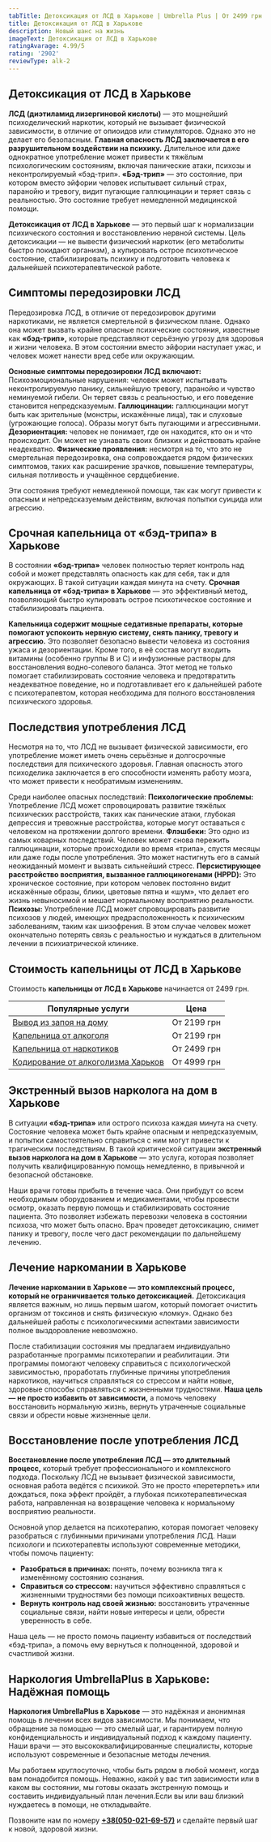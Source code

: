 ```yaml
---
tabTitle: Детоксикация от ЛСД в Харькове | Umbrella Plus | От 2499 грн
title: Детоксикация от ЛСД в Харькове
description: Новый шанс на жизнь
imageText: Детоксикация от ЛСД в Харькове
ratingAvarage: 4.99/5
rating: '2902'
reviewType: alk-2
---
```


## Детоксикация от ЛСД в Харькове

**ЛСД (диэтиламид лизергиновой кислоты)** — это мощнейший психоделический наркотик, который не вызывает физической зависимости, в отличие от опиоидов или стимуляторов. Однако это не делает его безопасным. **Главная опасность ЛСД заключается в его разрушительном воздействии на психику.** Длительное или даже однократное употребление может привести к тяжёлым психологическим состояниям, включая панические атаки, психозы и неконтролируемый «бэд-трип». **«Бэд-трип»** — это состояние, при котором вместо эйфории человек испытывает сильный страх, паранойю и тревогу, видит пугающие галлюцинации и теряет связь с реальностью. Это состояние требует немедленной медицинской помощи.

**Детоксикация от ЛСД в Харькове** — это первый шаг к нормализации психического состояния и восстановлению нервной системы. Цель детоксикации — не вывести физический наркотик (его метаболиты быстро покидают организм), а купировать острое психотическое состояние, стабилизировать психику и подготовить человека к дальнейшей психотерапевтической работе.

## Симптомы передозировки ЛСД

Передозировка ЛСД, в отличие от передозировок другими наркотиками, не является смертельной в физическом плане. Однако она может вызвать крайне опасные психические состояния, известные как **«бэд-трип»,** которые представляют серьёзную угрозу для здоровья и жизни человека. В этом состоянии вместо эйфории наступает ужас, и человек может нанести вред себе или окружающим.

**Основные симптомы передозировки ЛСД включают:** Психоэмоциональные нарушения: человек может испытывать неконтролируемую панику, сильнейшую тревогу, паранойю и чувство неминуемой гибели. Он теряет связь с реальностью, и его поведение становится непредсказуемым. **Галлюцинации:** галлюцинации могут быть как зрительные (монстры, искажённые лица), так и слуховые (угрожающие голоса). Образы могут быть пугающими и агрессивными. **Дезориентация:** человек не понимает, где он находится, кто он и что происходит. Он может не узнавать своих близких и действовать крайне неадекватно. **Физические проявления:** несмотря на то, что это не смертельная передозировка, она сопровождается рядом физических симптомов, таких как расширение зрачков, повышение температуры, сильная потливость и учащённое сердцебиение.

Эти состояния требуют немедленной помощи, так как могут привести к опасным и непредсказуемым действиям, включая попытки суицида или агрессию.

## Срочная капельница от «бэд-трипа» в Харькове

В состоянии **«бэд-трипа»** человек полностью теряет контроль над собой и может представлять опасность как для себя, так и для окружающих. В такой ситуации каждая минута на счету. **Срочная капельница от «бэд-трипа» в Харькове** — это эффективный метод, позволяющий быстро купировать острое психотическое состояние и стабилизировать пациента.

**Капельница содержит мощные седативные препараты, которые помогают успокоить нервную систему, снять панику, тревогу и агрессию.** Это позволяет безопасно вывести человека из состояния ужаса и дезориентации. Кроме того, в её состав могут входить витамины (особенно группы В и С) и инфузионные растворы для восстановления водно-солевого баланса. Этот метод не только помогает стабилизировать состояние человека и предотвратить неадекватное поведение, но и подготавливает его к дальнейшей работе с психотерапевтом, которая необходима для полного восстановления психического здоровья.

## Последствия употребления ЛСД

Несмотря на то, что ЛСД не вызывает физической зависимости, его употребление может иметь очень серьёзные и долгосрочные последствия для психического здоровья. Главная опасность этого психоделика заключается в его способности изменять работу мозга, что может привести к необратимым изменениям.

Среди наиболее опасных последствий: **Психологические проблемы:** Употребление ЛСД может спровоцировать развитие тяжёлых психических расстройств, таких как панические атаки, глубокая депрессия и тревожные расстройства, которые могут оставаться с человеком на протяжении долгого времени. **Флэшбеки:** Это одно из самых коварных последствий. Человек может снова пережить галлюцинации, которые происходили во время «трипа», спустя месяцы или даже годы после употребления. Это может настигнуть его в самый неожиданный момент и вызвать сильнейший стресс. **Персистирующее расстройство восприятия, вызванное галлюциногенами (HPPD):** Это хроническое состояние, при котором человек постоянно видит искажённые образы, блики, цветовые пятна и «шум», что делает его жизнь невыносимой и мешает нормальному восприятию реальности. **Психозы:** Употребление ЛСД может спровоцировать развитие психозов у людей, имеющих предрасположенность к психическим заболеваниям, таким как шизофрения. В этом случае человек может окончательно потерять связь с реальностью и нуждаться в длительном лечении в психиатрической клинике.

## Стоимость капельницы от ЛСД в Харькове

Стоимость **капельницы от ЛСД в Харькове** начинается от 2499 грн.

| Популярные услуги                                                                                          | Цена        |
| ---------------------------------------------------------------------------------------------------------- | ----------- |
| [Вывод из запоя на дому](https://umbrella-plus.com.ua/kharkiv/vivod-iz-zapoia-na-domy-kharkiv/)            | От 2199 грн |
| [Капельница от алкоголя](https://umbrella-plus.com.ua/kharkiv/kapelnica_ot_alkogola_na_domy_kharkiv/)      | От 2199 грн |
| [Капельница от наркотиков](https://umbrella-plus.com.ua/kharkiv/kap-ot-nark-kharkiv/)                      | От 2499 грн |
| [Кодирование от алкоголизма Харьков](https://umbrella-plus.com.ua/kharkiv/kodirovka-ot-alkogolia-kharkiv/) | От 4999 грн |

## Экстренный вызов нарколога на дом в Харькове

В ситуации **«бэд-трипа»** или острого психоза каждая минута на счету. Состояние человека может быть крайне опасным и непредсказуемым, и попытки самостоятельно справиться с ним могут привести к трагическим последствиям. В такой критической ситуации **экстренный вызов нарколога на дом в Харькове** — это услуга, которая позволяет получить квалифицированную помощь немедленно, в привычной и безопасной обстановке.

Наши врачи готовы прибыть в течение часа. Они прибудут со всем необходимым оборудованием и медикаментами, чтобы провести осмотр, оказать первую помощь и стабилизировать состояние пациента. Это позволяет избежать перевозки человека в состоянии психоза, что может быть опасно. Врач проведет детоксикацию, снимет панику и тревогу, после чего даст рекомендации по дальнейшему лечению.

## Лечение наркомании в Харькове

**Лечение наркомании в Харькове — это комплексный процесс, который не ограничивается только детоксикацией.** Детоксикация является важным, но лишь первым шагом, который помогает очистить организм от токсинов и снять физическую «ломку». Однако без дальнейшей работы с психологическими аспектами зависимости полное выздоровление невозможно.

После стабилизации состояния мы предлагаем индивидуально разработанные программы психотерапии и реабилитации. Эти программы помогают человеку справиться с психологической зависимостью, проработать глубинные причины употребления наркотиков, научиться справляться со стрессом и найти новые, здоровые способы справляться с жизненными трудностями. **Наша цель — не просто избавить от зависимости,** а помочь человеку восстановить нормальную жизнь, вернуть утраченные социальные связи и обрести новые жизненные цели.

## Восстановление после употребления ЛСД

**Восстановление после употребления ЛСД — это длительный процесс,** который требует профессионального и комплексного подхода. Поскольку ЛСД не вызывает физической зависимости, основная работа ведётся с психикой. Это не просто «перетерпеть» или дождаться, пока эффект пройдёт, а глубокая психотерапевтическая работа, направленная на возвращение человека к нормальному восприятию реальности.

Основной упор делается на психотерапию, которая помогает человеку разобраться с глубинными причинами употребления ЛСД. Наши психологи и психотерапевты используют современные методики, чтобы помочь пациенту:

* **Разобраться в причинах:** понять, почему возникла тяга к изменённому состоянию сознания.
* **Справиться со стрессом:** научиться эффективно справляться с жизненными трудностями без помощи психоактивных веществ.
* **Вернуть контроль над своей жизнью:** восстановить утраченные социальные связи, найти новые интересы и цели, обрести уверенность в себе.

Наша цель — не просто помочь пациенту избавиться от последствий «бэд-трипа», а помочь ему вернуться к полноценной, здоровой и счастливой жизни.

## Наркология UmbrellaPlus в Харькове: Надёжная помощь

**Наркология UmbrellaPlus в Харькове** — это надёжная и анонимная помощь в лечении всех видов зависимости. Мы понимаем, что обращение за помощью — это смелый шаг, и гарантируем полную конфиденциальность и индивидуальный подход к каждому пациенту. Наши врачи — это высококвалифицированные специалисты, которые используют современные и безопасные методы лечения.

Мы работаем круглосуточно, чтобы быть рядом в любой момент, когда вам понадобится помощь. Неважно, какой у вас тип зависимости или в каком вы состоянии, мы готовы оказать экстренную помощь и составить индивидуальный план лечения.Если вы или ваш близкий нуждаетесь в помощи, не откладывайте.

Позвоните нам по номеру **[+38(050-021-69-57)](tel:0500216957)** и сделайте первый шаг к новой, здоровой жизни.
